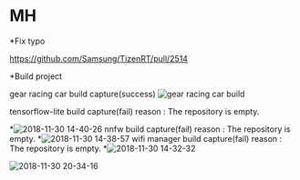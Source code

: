 # MH

  *Fix typo
  
  https://github.com/Samsung/TizenRT/pull/2514
  
  *Build project
  
  gear racing car build capture(success)
  ![gear racing car build](https://user-images.githubusercontent.com/45279159/49226751-cf635f00-f42a-11e8-9605-b80f2f17eea4.png)
  
  tensorflow-lite build capture(fail)
  reason : The repository is empty.

*![2018-11-30 14-40-26](https://user-images.githubusercontent.com/45279159/49274869-03876000-f4bd-11e8-9aa0-ca972f058545.png)
  nnfw build capture(fail)
  reason : The repository is empty.
*![2018-11-30 14-38-57](https://user-images.githubusercontent.com/45279159/49274882-0a15d780-f4bd-11e8-85e2-0a2f00f118e3.png)
  wifi manager build capture(fail)
  reason : The repository is empty.
*![2018-11-30 14-32-32](https://user-images.githubusercontent.com/45279159/49274894-10a44f00-f4bd-11e8-984c-2f177d6acd46.png)


![2018-11-30 20-34-16](https://user-images.githubusercontent.com/45279159/49287039-5f62e080-f4df-11e8-85dc-989132f34109.png)
